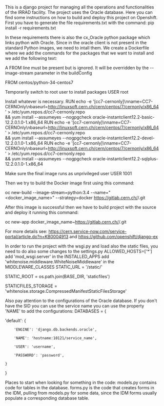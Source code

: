 This is a django project for managing all the operations and functionalities of the IRRAD facility. 
The project uses the Oracle database.
Here you can find some instructions on how to build and deploy this project on Openshift.
First you have to generate the file requirements.txt with the command: 
pip install -r requirements.txt

In these requirements there is also the cx_Oracle python package which links python with Oracle.
Since in the oracle client is not present in the standard Python images, we need to intall them.
We create a Dockerfile where we add the commands for the packages that we want to install and we add the following text:

A FROM line must be present but is ignored. It will be overridden by the --image-stream parameter in the buildConfig


FROM centos/python-34-centos7


Temporarily switch to root user to install packages
USER root



Install whatever is necessary. 
RUN echo -e '[cc7-cernonly]\nname=CC7-CERNOnly\nbaseurl=http://linuxsoft.cern.ch/cern/centos/7/cernonly/x86_64' > /etc/yum.repos.d/cc7-cernonly.repo \
    && yum install --assumeyes --nogpgcheck oracle-instantclient12.2-basic-12.2.0.1.0-1.x86_64
RUN echo -e '[cc7-cernonly]\nname=CC7-CERNOnly\nbaseurl=http://linuxsoft.cern.ch/cern/centos/7/cernonly/x86_64' > /etc/yum.repos.d/cc7-cernonly.repo \
    && yum install --assumeyes --nogpgcheck oracle-instantclient12.2-devel-12.2.0.1.0-1.x86_64
RUN echo -e '[cc7-cernonly]\nname=CC7-CERNOnly\nbaseurl=http://linuxsoft.cern.ch/cern/centos/7/cernonly/x86_64' > /etc/yum.repos.d/cc7-cernonly.repo \
    && yum install --assumeyes --nogpgcheck oracle-instantclient12.2-sqlplus-12.2.0.1.0-1.x86_64


Make sure the final image runs as unprivileged user
USER 1001


Then we try to build the Docker image first using this command: 

oc new-build --image-stream=python:3.4 --name="<docker_image_name>" --strategy=docker https://gitlab.cern.ch/<team>/<project>.git

After this image is successful then we have to build project with the source and deploy it running this command:

 
oc new-app docker_image_name~https://gitlab.cern.ch/<team>/<project>.git

For more details see: https://cern.service-now.com/service-portal/article.do?n=KB0004913
and https://github.com/openshift/django-ex


In order to run the project with the wsgi.py and load also the static files, you need to do also some changes to the settings.py
ALLOWED_HOSTS=['*']
add 'mod_wsgi.server' in the INSTALLED_APPS
add 'whitenoise.middleware.WhiteNoiseMiddleware' in the MIDDLEWARE_CLASSES
STATIC_URL = '/static/'

STATIC_ROOT = os.path.join(BASE_DIR, 'staticfiles')


STATICFILES_STORAGE = 'whitenoise.storage.CompressedManifestStaticFilesStorage'

Also pay attention to the configurations of the Oracle database. If you don't have the SID you can use the service name you can use the property 'NAME' to add the configurations:
DATABASES = {
  
  'default': {

        'ENGINE': 'django.db.backends.oracle',

        'NAME': 'hostname:10121/service_name',

        'USER': 'username',

        'PASSWORD': 'password',

    }

}


Places to start when looking for something in the code:
	models.py contains code for tables in the database. 
	forms.py is the code that creates forms in the IDM, pulling from models.py for some data, since the IDM forms usually populate a corresponding database table.






